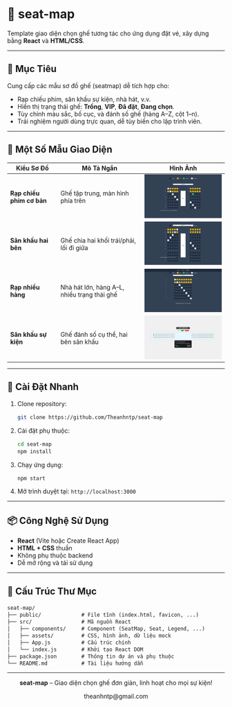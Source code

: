 # 🎫 seat-map

Template giao diện chọn ghế tương tác cho ứng dụng đặt vé, xây dựng bằng **React** và **HTML/CSS**.

---

## 🧩 Mục Tiêu

Cung cấp các mẫu sơ đồ ghế (seatmap) dễ tích hợp cho:
- Rạp chiếu phim, sân khấu sự kiện, nhà hát, v.v.
- Hiển thị trạng thái ghế: **Trống**, **VIP**, **Đã đặt**, **Đang chọn**.
- Tùy chỉnh màu sắc, bố cục, và đánh số ghế (hàng A–Z, cột 1–n).
- Trải nghiệm người dùng trực quan, dễ tùy biến cho lập trình viên.

---

## 🎨 Một Số Mẫu Giao Diện

| **Kiểu Sơ Đồ**            | **Mô Tả Ngắn**                                      | **Hình Ảnh**                                                                 |
|---------------------------|-----------------------------------------------------|------------------------------------------------------------------------------|
| **Rạp chiếu phim cơ bản** | Ghế tập trung, màn hình phía trên                  | <img src="/IMG/Seat1.png" alt="Cinema Basic" width="300" />           |
| **Sân khấu hai bên**      | Ghế chia hai khối trái/phải, lối đi giữa           | <img src="/IMG/Seat2.png" alt="Stage Two Sides" width="300" />     |
| **Rạp nhiều hàng**        | Nhà hát lớn, hàng A–L, nhiều trạng thái ghế        | <img src="/IMG/Seat3.png" alt="Large Theater" width="300" />         |
| **Sân khấu sự kiện**      | Ghế đánh số cụ thể, hai bên sân khấu               | <img src="/IMG/Seat4.png" alt="Event Stage" width="300" />             |

---

## 🚀 Cài Đặt Nhanh

1. Clone repository:
   ```bash
   git clone https://github.com/Theanhntp/seat-map
   ```

2. Cài đặt phụ thuộc:
   ```bash
   cd seat-map
   npm install
   ```

3. Chạy ứng dụng:
   ```bash
   npm start
   ```

4. Mở trình duyệt tại: `http://localhost:3000`

---

## 📦 Công Nghệ Sử Dụng

- **React** (Vite hoặc Create React App)
- **HTML + CSS** thuần
- Không phụ thuộc backend
- Dễ mở rộng và tái sử dụng

---

## 📁 Cấu Trúc Thư Mục

```
seat-map/
├── public/             # File tĩnh (index.html, favicon, ...)
├── src/                # Mã nguồn React
│   ├── components/     # Component (SeatMap, Seat, Legend, ...)
│   ├── assets/         # CSS, hình ảnh, dữ liệu mock
│   ├── App.js          # Cấu trúc chính
│   └── index.js        # Khởi tạo React DOM
├── package.json        # Thông tin dự án và phụ thuộc
└── README.md           # Tài liệu hướng dẫn
```

---

<p align="center">
  <strong>seat-map</strong> – Giao diện chọn ghế đơn giản, linh hoạt cho mọi sự kiện!
</p>
<p align="center">
  theanhntp@gmail.com
</p>
